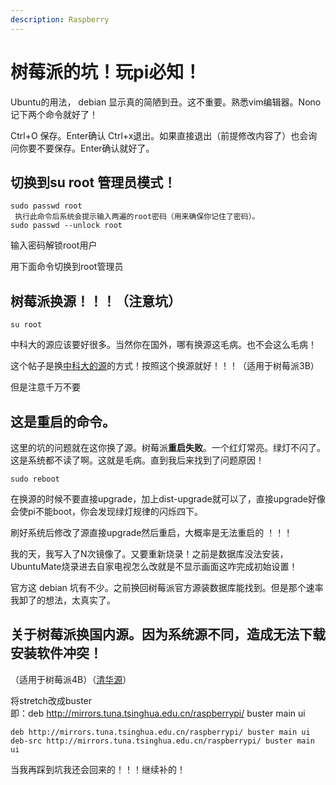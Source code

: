 ```yaml
---
description: Raspberry
---
```


# 树莓派的坑！玩pi必知！

Ubuntu的用法， debian 显示真的简陋到丑。这不重要。熟悉vim编辑器。Nono记下两个命令就好了！&#x20;

Ctrl+O 保存。Enter确认 Ctrl+x退出。如果直接退出（前提修改内容了）也会询问你要不要保存。Enter确认就好了。&#x20;

## 切换到su root 管理员模式！&#x20;

```
sudo passwd root
 执行此命令后系统会提示输入两遍的root密码（用来确保你记住了密码）。 
sudo passwd --unlock root
```

输入密码解锁root用户&#x20;

&#x20;用下面命令切换到root管理员&#x20;

## **树莓派换源！！！（注意坑）**&#x20;

```
su root
```

中科大的源应该要好很多。当然你在国外，哪有换源这毛病。也不会这么毛病！&#x20;

这个帖子是换[中科大的源](https://www.jianshu.com/p/768f0181672b)的方式！按照这个换源就好！！！（适用于树莓派3B）&#x20;

但是注意千万不要&#x20;

## 这是**重启**的命令。

这里的坑的问题就在这你换了源。树莓派**重启失败**。一个红灯常亮。绿灯不闪了。这是系统都不读了啊。这就是毛病。直到我后来找到了问题原因！&#x20;

```
sudo reboot
```

&#x20;在换源的时候不要直接upgrade，加上dist-upgrade就可以了，直接upgrade好像会使pi不能boot，你会发现绿灯规律的闪烁四下。&#x20;

刷好系统后修改了源直接upgrade然后重启，大概率是无法重启的 ！！！&#x20;

我的天，我写入了N次镜像了。又要重新烧录！之前是数据库没法安装，UbuntuMate烧录进去自家电视怎么改就是不显示画面这咋完成初始设置！&#x20;

官方这 debian 坑有不少。之前换回树莓派官方源装数据库能找到。但是那个速率我卸了的想法，太真实了。&#x20;

## **关于树莓派换国内源。因为系统源不同，造成无法下载安装软件冲突！**&#x20;

（适用于树莓派4B）（[清华源](https://mirrors.tuna.tsinghua.edu.cn/help/raspbian/)）&#x20;

将stretch改成buster\
即：deb http://mirrors.tuna.tsinghua.edu.cn/raspberrypi/ buster main ui&#x20;

```
deb http://mirrors.tuna.tsinghua.edu.cn/raspberrypi/ buster main ui deb-src http://mirrors.tuna.tsinghua.edu.cn/raspberrypi/ buster main ui
```

当我再踩到坑我还会回来的！！！继续补的！&#x20;
